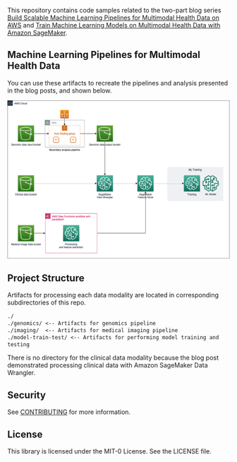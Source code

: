 
This repository contains code samples related to the two-part blog series [Build Scalable Machine Learning Pipelines for Multimodal Health Data on AWS](https://aws.amazon.com/blogs/) and [Train Machine Learning Models on Multimodal Health Data with Amazon SageMaker](https://aws.amazon.com/blogs/).
## Machine Learning Pipelines for Multimodal Health Data

You can use these artifacts to recreate the pipelines and analysis presented in the blog posts, and shown below.  

![Architecture on AWS](./images/architecture.png)

## Project Structure

Artifacts for processing each data modality are located in corresponding subdirectories of this repo.  

```
./
./genomics/ <-- Artifacts for genomics pipeline
./imaging/  <-- Artifacts for medical imaging pipeline
./model-train-test/ <-- Artifacts for performing model training and testing
```

There is no directory for the clinical data modality because the blog post demonstrated processing clinical data with Amazon SageMaker Data Wrangler.

## Security

See [CONTRIBUTING](CONTRIBUTING.md#security-issue-notifications) for more information.

## License

This library is licensed under the MIT-0 License. See the LICENSE file.